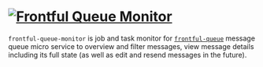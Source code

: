 # <a href="https://github.com/frontful/frontful-queue-monitor"><img heigth="75" src="http://www.frontful.com/assets/packages/queue-monitor.png" alt="Frontful Queue Monitor" /></a>

`frontful-queue-monitor` is job and task monitor for [`frontful-queue`](https://github.com/frontful/frontful-queue) message queue micro service to overview and filter messages, view message details including its full state (as well as edit and resend messages in the future).
